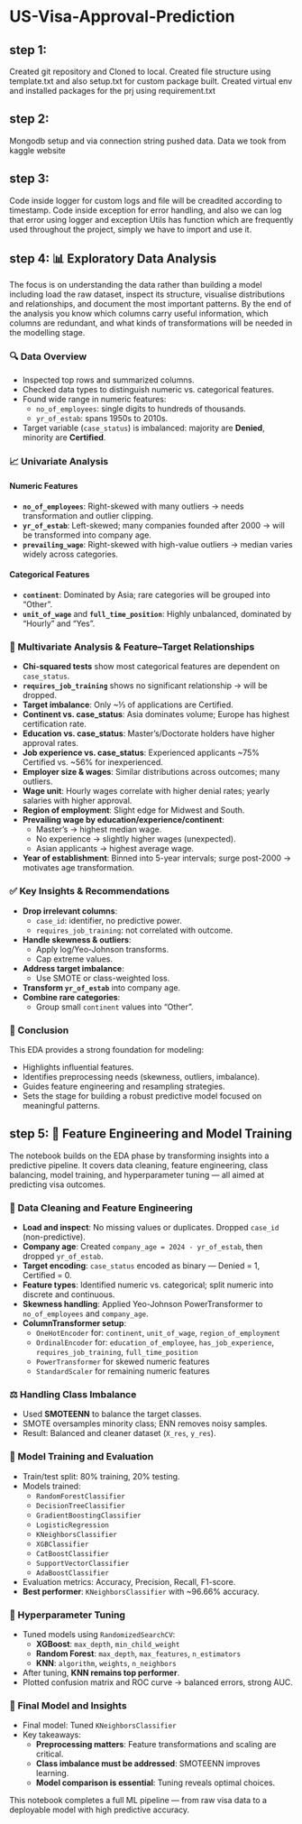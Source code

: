 # US-Visa-Approval-Prediction

## step 1:
Created git repository and Cloned to local. Created file structure using template.txt and also setup.txt for custom package built. Created virtual env and installed packages for the prj using requirement.txt

## step 2:
Mongodb setup and via connection string pushed data. 
Data we took from kaggle website

## step 3:
Code inside logger for custom logs and file will be creadited according to timestamp.
Code inside exception for error handling, and also we can log that error using logger and exception
Utils has function which are frequently used throughout the project, simply we have to import and use it.

## step 4: 📊 Exploratory Data Analysis
The focus is on understanding the data rather than building a model including load the raw dataset, inspect its structure, visualise distributions and relationships, and document the most important patterns. By the end of the analysis you know which columns carry useful information, which columns are redundant, and what kinds of transformations will be needed in the modelling stage.

### 🔍 Data Overview
- Inspected top rows and summarized columns.
- Checked data types to distinguish numeric vs. categorical features.
- Found wide range in numeric features:
  - `no_of_employees`: single digits to hundreds of thousands.
  - `yr_of_estab`: spans 1950s to 2010s.
- Target variable (`case_status`) is imbalanced: majority are **Denied**, minority are **Certified**.

### 📈 Univariate Analysis

#### Numeric Features
- **`no_of_employees`**: Right-skewed with many outliers → needs transformation and outlier clipping.
- **`yr_of_estab`**: Left-skewed; many companies founded after 2000 → will be transformed into company age.
- **`prevailing_wage`**: Right-skewed with high-value outliers → median varies widely across categories.

#### Categorical Features
- **`continent`**: Dominated by Asia; rare categories will be grouped into “Other”.
- **`unit_of_wage`** and **`full_time_position`**: Highly unbalanced, dominated by “Hourly” and “Yes”.

### 🔗 Multivariate Analysis & Feature–Target Relationships

- **Chi-squared tests** show most categorical features are dependent on `case_status`.
- **`requires_job_training`** shows no significant relationship → will be dropped.
- **Target imbalance**: Only ~⅓ of applications are Certified.
- **Continent vs. case_status**: Asia dominates volume; Europe has highest certification rate.
- **Education vs. case_status**: Master’s/Doctorate holders have higher approval rates.
- **Job experience vs. case_status**: Experienced applicants ~75% Certified vs. ~56% for inexperienced.
- **Employer size & wages**: Similar distributions across outcomes; many outliers.
- **Wage unit**: Hourly wages correlate with higher denial rates; yearly salaries with higher approval.
- **Region of employment**: Slight edge for Midwest and South.
- **Prevailing wage by education/experience/continent**:
  - Master’s → highest median wage.
  - No experience → slightly higher wages (unexpected).
  - Asian applicants → highest average wage.
- **Year of establishment**: Binned into 5-year intervals; surge post-2000 → motivates age transformation.

### ✅ Key Insights & Recommendations

- **Drop irrelevant columns**:
  - `case_id`: identifier, no predictive power.
  - `requires_job_training`: not correlated with outcome.
- **Handle skewness & outliers**:
  - Apply log/Yeo-Johnson transforms.
  - Cap extreme values.
- **Address target imbalance**:
  - Use SMOTE or class-weighted loss.
- **Transform `yr_of_estab`** into company age.
- **Combine rare categories**:
  - Group small `continent` values into “Other”.

### 🧠 Conclusion

This EDA provides a strong foundation for modeling:
- Highlights influential features.
- Identifies preprocessing needs (skewness, outliers, imbalance).
- Guides feature engineering and resampling strategies.
- Sets the stage for building a robust predictive model focused on meaningful patterns.

## step 5: 🚀 Feature Engineering and Model Training

The notebook builds on the EDA phase by transforming insights into a predictive pipeline. It covers data cleaning, feature engineering, class balancing, model training, and hyperparameter tuning — all aimed at predicting visa outcomes.

### 🧹 Data Cleaning and Feature Engineering

- **Load and inspect**: No missing values or duplicates. Dropped `case_id` (non-predictive).
- **Company age**: Created `company_age = 2024 - yr_of_estab`, then dropped `yr_of_estab`.
- **Target encoding**: `case_status` encoded as binary — Denied = 1, Certified = 0.
- **Feature types**: Identified numeric vs. categorical; split numeric into discrete and continuous.
- **Skewness handling**: Applied Yeo-Johnson PowerTransformer to `no_of_employees` and `company_age`.
- **ColumnTransformer setup**:
  - `OneHotEncoder` for: `continent`, `unit_of_wage`, `region_of_employment`
  - `OrdinalEncoder` for: `education_of_employee`, `has_job_experience`, `requires_job_training`, `full_time_position`
  - `PowerTransformer` for skewed numeric features
  - `StandardScaler` for remaining numeric features

### ⚖️ Handling Class Imbalance

- Used **SMOTEENN** to balance the target classes.
- SMOTE oversamples minority class; ENN removes noisy samples.
- Result: Balanced and cleaner dataset (`X_res`, `y_res`).

### 🤖 Model Training and Evaluation

- Train/test split: 80% training, 20% testing.
- Models trained:
  - `RandomForestClassifier`
  - `DecisionTreeClassifier`
  - `GradientBoostingClassifier`
  - `LogisticRegression`
  - `KNeighborsClassifier`
  - `XGBClassifier`
  - `CatBoostClassifier`
  - `SupportVectorClassifier`
  - `AdaBoostClassifier`
- Evaluation metrics: Accuracy, Precision, Recall, F1-score.
- **Best performer**: `KNeighborsClassifier` with ~96.66% accuracy.

### 🔧 Hyperparameter Tuning

- Tuned models using `RandomizedSearchCV`:
  - **XGBoost**: `max_depth`, `min_child_weight`
  - **Random Forest**: `max_depth`, `max_features`, `n_estimators`
  - **KNN**: `algorithm`, `weights`, `n_neighbors`
- After tuning, **KNN remains top performer**.
- Plotted confusion matrix and ROC curve → balanced errors, strong AUC.

### 🏁 Final Model and Insights

- Final model: Tuned `KNeighborsClassifier`
- Key takeaways:
  - **Preprocessing matters**: Feature transformations and scaling are critical.
  - **Class imbalance must be addressed**: SMOTEENN improves learning.
  - **Model comparison is essential**: Tuning reveals optimal choices.

This notebook completes a full ML pipeline — from raw visa data to a deployable model with high predictive accuracy.
